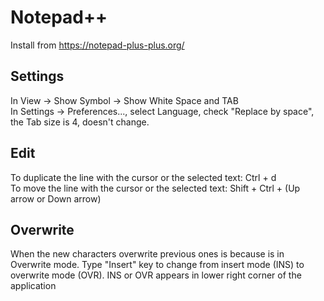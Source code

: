 # Notepad++
Install from https://notepad-plus-plus.org/

## Settings
In View -> Show Symbol -> Show White Space and TAB  
In Settings -> Preferences..., select Language, check "Replace by space", the Tab size is 4, doesn't change.

## Edit
To duplicate the line with the cursor or the selected text: Ctrl + d  
To move the line with the cursor or the selected text: Shift + Ctrl + (Up arrow or Down arrow)

## Overwrite
When the new characters overwrite previous ones is because is in Overwrite mode. Type "Insert" key to change from insert mode (INS) to overwrite mode (OVR). INS or OVR appears in lower right corner of the application
